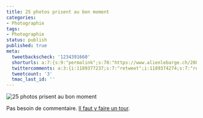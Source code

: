 ```yaml
---
title: 25 photos prisent au bon moment
categories:
- Photographie
tags:
- Photographie
status: publish
published: true
meta:
  tweetbackscheck: '1234391660'
  shorturls: a:7:{s:9:"permalink";s:70:"https://www.alienlebarge.ch/2007/11/13/25-photos-prisent-au-bon-moment/";s:7:"tinyurl";s:25:"https://tinyurl.com/bs24nw";s:4:"isgd";s:17:"https://is.gd/ipDA";s:5:"bitly";s:19:"https://bit.ly/17e4m";s:5:"snipr";s:22:"https://snipr.com/bb8kw";s:5:"snurl";s:22:"https://snurl.com/bb8kw";s:7:"snipurl";s:24:"https://snipurl.com/bb8kw";}
  twittercomments: a:3:{i:1189377237;s:7:"retweet";i:1189374274;s:7:"retweet";i:1189373874;s:7:"retweet";}
  tweetcount: '3'
  tmac_last_id: ''
---
```

<img src="https://dlgjp9x71cipk.cloudfront.net/2007/11/1819416249_bd28d12c32_o.png" alt="25 photos prisent au bon moment" />

Pas besoin de commentaire. <a href="https://sawse.com/2007/11/02/25-photographs-taken-at-the-exact-right-time/" title="25 Photographs Taken at the Exact Right Time">Il faut y faire un tour</a>.

